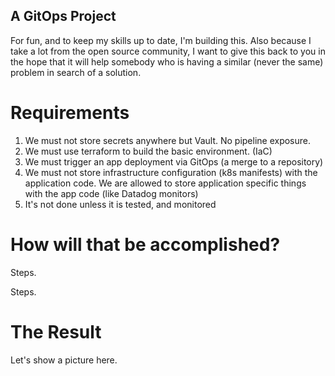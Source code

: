 ## A GitOps Project

For fun, and to keep my skills up to date, I'm building this. Also because I take a lot from the open source community, I want to give this back to you in the hope that it will help somebody who is having a similar (never the same) problem in search of a solution.

# Requirements
1. We must not store secrets anywhere but Vault. No pipeline exposure.
1. We must use terraform to build the basic environment. (IaC)
1. We must trigger an app deployment via GitOps (a merge to a repository)
1. We must not store infrastructure configuration (k8s manifests) with the application code. We are allowed to store application specific things with the app code (like Datadog monitors)
1. It's not done unless it is tested, and monitored

# How will that be accomplished?

Steps.

Steps.

# The Result

Let's show a picture here.